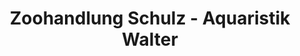 ---
title: "Zoohandlung Schulz - Aquaristik Walter"
url: /au-i-d-hallertau/zoohandlung-schulz-aquaristik-walter/
shop: Tiere
---